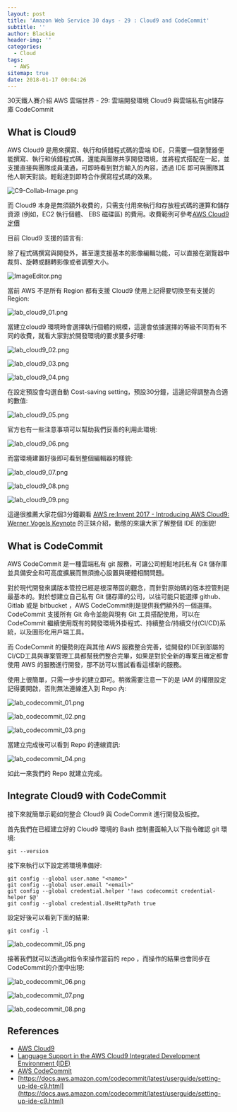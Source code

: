 ```yaml
---
layout: post
title: 'Amazon Web Service 30 days - 29 : Cloud9 and CodeCommit'
subtitle: ''
author: Blackie
header-img: ''
categories:
  - Cloud
tags:
  - AWS
sitemap: true
date: 2018-01-17 00:04:26
---
```


30天鐵人賽介紹 AWS 雲端世界 - 29: 雲端開發環境 Cloud9 與雲端私有git儲存庫 CodeCommit

<!-- More -->

## What is Cloud9 ##

AWS Cloud9 是用來撰寫、執行和偵錯程式碼的雲端 IDE，只需要一個瀏覽器便能撰寫、執行和偵錯程式碼，還能與團隊共享開發環境，並將程式搭配在一起，並支援直接與團隊成員溝通，可即時看到對方輸入的內容，透過 IDE 即可與團隊其他人聊天對談。輕鬆達到即時合作撰寫程式碼的效果。

![C9-Collab-Image.png](C9-Collab-Image.png)

而 Cloud9 本身是無須額外收費的，只需支付用來執行和存放程式碼的運算和儲存資源 (例如，EC2 執行個體、 EBS 磁碟區) 的費用。收費範例可參考[AWS Cloud9 定價](https://aws.amazon.com/tw/cloud9/pricing/)

目前 Cloud9 支援的語言有:

除了程式碼撰寫與開發外，甚至還支援基本的影像編輯功能，可以直接在瀏覽器中裁剪、旋轉或翻轉影像或者調整大小。

![ImageEditor.png](ImageEditor.png)

當前 AWS 不是所有 Region 都有支援 Cloud9 使用上記得要切換至有支援的 Region:

![lab_cloud9_01.png](lab_cloud9_01.png)

當建立cloud9 環境時會選擇執行個體的規模，這邊會依據選擇的等級不同而有不同的收費，就看大家對於開發環境的要求要多好瞜:

![lab_cloud9_02.png](lab_cloud9_02.png)

![lab_cloud9_03.png](lab_cloud9_03.png)

![lab_cloud9_04.png](lab_cloud9_04.png)

在設定預設會勾選自動 Cost-saving setting，預設30分鐘，這邊記得調整為合適的數值:

![lab_cloud9_05.png](lab_cloud9_05.png)

官方也有一些注意事項可以幫助我們妥善的利用此環境:

![lab_cloud9_06.png](lab_cloud9_06.png)

而當環境建置好後即可看到整個編輯器的樣貌:

![lab_cloud9_07.png](lab_cloud9_07.png)

![lab_cloud9_08.png](lab_cloud9_08.png)

![lab_cloud9_09.png](lab_cloud9_09.png)

這邊很推薦大家花個3分鐘觀看 [AWS re:Invent 2017 - Introducing AWS Cloud9: Werner Vogels Keynote](https://www.youtube.com/watch?v=fwFoU_Wb-fU) 的正妹介紹，動態的來讓大家了解整個 IDE 的面貌!

## What is CodeCommit ##

AWS CodeCommit 是一種雲端私有 git 服務，可讓公司輕鬆地託私有 Git 儲存庫並具備安全和可高度擴展而無須擔心設置與硬體相關問題。

對於現代開發來講版本管控已經是根深蒂固的觀念，而針對原始碼的版本控管則是最基本的。對於想建立自己私有 Git 儲存庫的公司，以往可能只能選擇 github、Gitlab 或是 bitbucket ，AWS CodeCommit則是提供我們額外的一個選擇。 CodeCommit 支援所有 Git 命令並能與現有 Git 工具搭配使用，可以在 CodeCommit 繼續使用既有的開發環境外掛程式、持續整合/持續交付(CI/CD)系統，以及圖形化用戶端工具。

而 CodeCommit 的優勢則在與其他 AWS 服務整合完善，從開發的IDE到部屬的CI/CD工具與專案管理工具都幫我們整合完畢，如果是對於全新的專案且確定都會使用 AWS 的服務進行開發，那不訪可以嘗試看看這樣新的服務。

使用上很簡單，只需一步步的建立即可。稍微需要注意一下的是 IAM 的權限設定記得要開啟，否則無法連線進入到 Repo 內:

![lab_codecommit_01.png](lab_codecommit_01.png)

![lab_codecommit_02.png](lab_codecommit_02.png)

![lab_codecommit_03.png](lab_codecommit_03.png)

當建立完成後可以看到 Repo 的連線資訊:

![lab_codecommit_04.png](lab_codecommit_04.png)

如此一來我們的 Repo 就建立完成。

## Integrate Cloud9 with CodeCommit ##

接下來就簡單示範如何整合 Cloud9 與 CodeCommit 進行開發及板控。

首先我們在已經建立好的 Cloud9 環境的 Bash 控制畫面輸入以下指令確認 git 環境:

    git --version

接下來執行以下設定將環境準備好:

    git config --global user.name "<name>"
    git config --global user.email "<email>"
    git config --global credential.helper '!aws codecommit credential-helper $@'
    git config --global credential.UseHttpPath true

設定好後可以看到下面的結果:

    git config -l

![lab_codecommit_05.png](lab_codecommit_05.png)

接著我們就可以透過git指令來操作當前的 repo ，而操作的結果也會同步在 CodeCommit的介面中出現:

![lab_codecommit_06.png](lab_codecommit_06.png)

![lab_codecommit_07.png](lab_codecommit_07.png)

![lab_codecommit_08.png](lab_codecommit_08.png)

## References ##

- [AWS Cloud9](https://aws.amazon.com/tw/cloud9/)
- [Language Support in the AWS Cloud9 Integrated Development Environment (IDE)](https://docs.aws.amazon.com/cloud9/latest/user-guide/language-support.html)
- [AWS CodeCommit](https://aws.amazon.com/tw/codecommit/)
- [https://docs.aws.amazon.com/codecommit/latest/userguide/setting-up-ide-c9.html](https://docs.aws.amazon.com/codecommit/latest/userguide/setting-up-ide-c9.html)